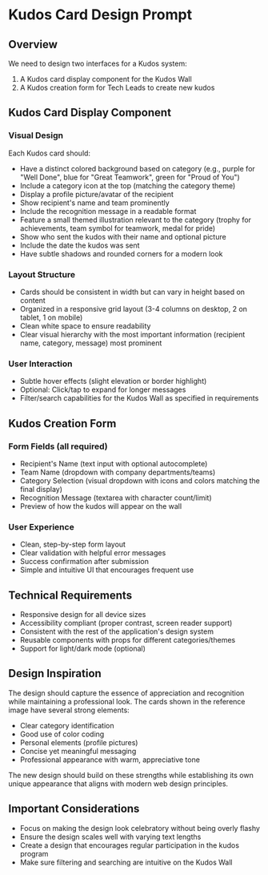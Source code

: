 # Kudos Card Design Prompt

## Overview

We need to design two interfaces for a Kudos system:

1. A Kudos card display component for the Kudos Wall
2. A Kudos creation form for Tech Leads to create new kudos

## Kudos Card Display Component

### Visual Design

Each Kudos card should:

- Have a distinct colored background based on category (e.g., purple for "Well Done", blue for "Great Teamwork", green for "Proud of You")
- Include a category icon at the top (matching the category theme)
- Display a profile picture/avatar of the recipient
- Show recipient's name and team prominently
- Include the recognition message in a readable format
- Feature a small themed illustration relevant to the category (trophy for achievements, team symbol for teamwork, medal for pride)
- Show who sent the kudos with their name and optional picture
- Include the date the kudos was sent
- Have subtle shadows and rounded corners for a modern look

### Layout Structure

- Cards should be consistent in width but can vary in height based on content
- Organized in a responsive grid layout (3-4 columns on desktop, 2 on tablet, 1 on mobile)
- Clean white space to ensure readability
- Clear visual hierarchy with the most important information (recipient name, category, message) most prominent

### User Interaction

- Subtle hover effects (slight elevation or border highlight)
- Optional: Click/tap to expand for longer messages
- Filter/search capabilities for the Kudos Wall as specified in requirements

## Kudos Creation Form

### Form Fields (all required)

- Recipient's Name (text input with optional autocomplete)
- Team Name (dropdown with company departments/teams)
- Category Selection (visual dropdown with icons and colors matching the final display)
- Recognition Message (textarea with character count/limit)
- Preview of how the kudos will appear on the wall

### User Experience

- Clean, step-by-step form layout
- Clear validation with helpful error messages
- Success confirmation after submission
- Simple and intuitive UI that encourages frequent use

## Technical Requirements

- Responsive design for all device sizes
- Accessibility compliant (proper contrast, screen reader support)
- Consistent with the rest of the application's design system
- Reusable components with props for different categories/themes
- Support for light/dark mode (optional)

## Design Inspiration

The design should capture the essence of appreciation and recognition while maintaining a professional look. The cards shown in the reference image have several strong elements:

- Clear category identification
- Good use of color coding
- Personal elements (profile pictures)
- Concise yet meaningful messaging
- Professional appearance with warm, appreciative tone

The new design should build on these strengths while establishing its own unique appearance that aligns with modern web design principles.

## Important Considerations

- Focus on making the design look celebratory without being overly flashy
- Ensure the design scales well with varying text lengths
- Create a design that encourages regular participation in the kudos program
- Make sure filtering and searching are intuitive on the Kudos Wall
